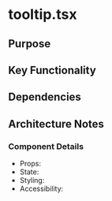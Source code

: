 # tooltip.tsx

## Purpose

## Key Functionality

## Dependencies

## Architecture Notes

### Component Details
- Props: 
- State: 
- Styling: 
- Accessibility: 
